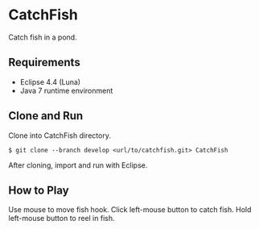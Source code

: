 # CatchFish

Catch fish in a pond.

## Requirements

* Eclipse 4.4 (Luna)
* Java 7 runtime environment

## Clone and Run

Clone into CatchFish directory.

```
$ git clone --branch develop <url/to/catchfish.git> CatchFish
```

After cloning, import and run with Eclipse.

## How to Play

Use mouse to move fish hook. Click left-mouse button to catch fish. Hold left-mouse button to reel in fish.
